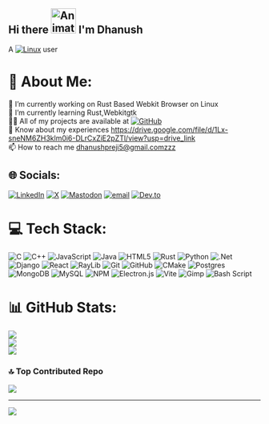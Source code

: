 ## Hi there <img src="https://iam-weijie.github.io/wave/hand-emoji.svg" alt="Animated Emoji" width="50" height="50"> I'm Dhanush 
A [![Linux](https://img.shields.io/badge/Linux-FCC624?logo=linux&logoColor=black)](#) user
# 💫 About Me:
🔭 I’m currently working on Rust Based Webkit Browser on Linux<br>🌱 I’m currently learning Rust,Webkitgtk<br>👨‍💻 All of my projects are available at [![GitHub](https://img.shields.io/badge/GitHub-%23121011.svg?logo=github&logoColor=white)](https://github.com/Dhanush-Proj)<br>📄 Know about my experiences https://drive.google.com/file/d/1Lx-sneNM6ZH3klm0i6-DLrCxZiE2pZTl/view?usp=drive_link<br>📫 How to reach me dhanushpreji5@gmail.comzzz


## 🌐 Socials:
[![LinkedIn](https://img.shields.io/badge/LinkedIn-%230077B5.svg?logo=linkedin&logoColor=white)](https://linkedin.com/in/dhanush-p-reji-049300308) [![X](https://img.shields.io/badge/X-black.svg?logo=X&logoColor=white)](https://x.com/attakingbolt) [![Mastodon](https://img.shields.io/badge/-MASTODON-%232B90D9?logo=mastodon&logoColor=white)](https://mastodon.social/@Universe2zero1) [![email](https://img.shields.io/badge/Email-D14836?logo=gmail&logoColor=white)](mailto:dhanushpreji5@gmail.com) 
[![Dev.to](https://img.shields.io/badge/Dev.to-0A0A0A?logo=devdotto&logoColor=white)](https://dev.to/attakinbolt)

# 💻 Tech Stack:
![C](https://img.shields.io/badge/c-%2300599C.svg?style=for-the-badge&logo=c&logoColor=white) ![C++](https://img.shields.io/badge/c++-%2300599C.svg?style=for-the-badge&logo=c%2B%2B&logoColor=white) ![JavaScript](https://img.shields.io/badge/javascript-%23323330.svg?style=for-the-badge&logo=javascript&logoColor=%23F7DF1E) ![Java](https://img.shields.io/badge/java-%23ED8B00.svg?style=for-the-badge&logo=openjdk&logoColor=white) ![HTML5](https://img.shields.io/badge/html5-%23E34F26.svg?style=for-the-badge&logo=html5&logoColor=white) ![Rust](https://img.shields.io/badge/rust-%23000000.svg?style=for-the-badge&logo=rust&logoColor=white) ![Python](https://img.shields.io/badge/python-3670A0?style=for-the-badge&logo=python&logoColor=ffdd54) ![.Net](https://img.shields.io/badge/.NET-5C2D91?style=for-the-badge&logo=.net&logoColor=white) ![Django](https://img.shields.io/badge/django-%23092E20.svg?style=for-the-badge&logo=django&logoColor=white) ![React](https://img.shields.io/badge/react-%2320232a.svg?style=for-the-badge&logo=react&logoColor=%2361DAFB) ![RayLib](https://img.shields.io/badge/RAYLIB-FFFFFF?style=for-the-badge&logo=raylib&logoColor=black) ![Git](https://img.shields.io/badge/git-%23F05033.svg?style=for-the-badge&logo=git&logoColor=white) ![GitHub](https://img.shields.io/badge/github-%23121011.svg?style=for-the-badge&logo=github&logoColor=white) ![CMake](https://img.shields.io/badge/CMake-%23008FBA.svg?style=for-the-badge&logo=cmake&logoColor=white) ![Postgres](https://img.shields.io/badge/postgres-%23316192.svg?style=for-the-badge&logo=postgresql&logoColor=white) ![MongoDB](https://img.shields.io/badge/MongoDB-%234ea94b.svg?style=for-the-badge&logo=mongodb&logoColor=white) ![MySQL](https://img.shields.io/badge/mysql-4479A1.svg?style=for-the-badge&logo=mysql&logoColor=white) ![NPM](https://img.shields.io/badge/NPM-%23CB3837.svg?style=for-the-badge&logo=npm&logoColor=white) ![Electron.js](https://img.shields.io/badge/Electron-191970?style=for-the-badge&logo=Electron&logoColor=white) ![Vite](https://img.shields.io/badge/vite-%23646CFF.svg?style=for-the-badge&logo=vite&logoColor=white) ![Gimp](https://img.shields.io/badge/Gimp-657D8B?style=for-the-badge&logo=gimp&logoColor=FFFFFF) ![Bash Script](https://img.shields.io/badge/bash_script-%23121011.svg?style=for-the-badge&logo=gnu-bash&logoColor=white)
# 📊 GitHub Stats:
![](https://github-readme-stats.vercel.app/api?username=Dhanush-Proj&theme=dark&hide_border=false&include_all_commits=false&count_private=false)<br/>
![](https://nirzak-streak-stats.vercel.app/?user=Dhanush-Proj&theme=dark&hide_border=false)<br/>
![](https://github-readme-stats.vercel.app/api/top-langs/?username=Dhanush-Proj&theme=dark&hide_border=false&include_all_commits=false&count_private=false&layout=compact)

### 🔝 Top Contributed Repo
![](https://github-contributor-stats.vercel.app/api?username=Dhanush-Proj&limit=5&theme=gruvbox&combine_all_yearly_contributions=true)

---
[![](https://visitcount.itsvg.in/api?id=Dhanush-Proj&icon=4&color=9)](https://visitcount.itsvg.in)

<!-- Proudly created with GPRM ( https://gprm.itsvg.in ) -->
